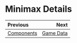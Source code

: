 # Minimax Details

<div class="section_buttons">

| Previous          |                              Next |
|:------------------|----------------------------------:|
| [Components](05_components.md) | [Game Data](07_game_data.md) |

</div>
